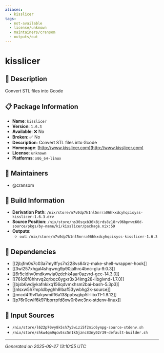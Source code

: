 ```yaml
---
aliases:
  - kisslicer
tags:
  - not-available
  - license/unknown
  - maintainers/cransom
  - outputs/out
---
```


# kisslicer

## 📝 Description

Convert STL files into Gcode

## 📋 Package Information

- **Name**: `kisslicer`
- **Version**: `1.6.3`
- **Available**: ❌ No
- **Broken**: ✅ No
- **Description**: Convert STL files into Gcode
- **Homepage**: [http://www.kisslicer.com](http://www.kisslicer.com)
- **License**: `unknown`
- **Platforms**: `x86_64-linux`
## 👥 Maintainers

- @cransom


## 🔧 Build Information

- **Derivation Path**: `/nix/store/n7v0dp7k1nl5nrra06hkxdcyhqcisyss-kisslicer-1.6.3.drv`
- **Source Position**: `/nix/store/ns30sqxb36k8jrds8z18rv96bpnwc60d-source/pkgs/by-name/ki/kisslicer/package.nix:59`
- **Outputs**:
  - `out`:  `/nix/store/n7v0dp7k1nl5nrra06hkxdcyhqcisyss-kisslicer-1.6.3`

## 🔗 Dependencies

- [[2jbjfm0s7c03a7mylffys7n228vs64rz-make-shell-wrapper-hook]]
- [[3wl257xhgal4shqwng9p90jalhrc4bnc-glu-9.0.3]]
- [[6r5cldhv0mdkwwia0zdchk4aar0azvrd-gcc-14.3.0]]
- [[761d6f8hhrvq2qrbqc6ygxr3x34img28-libglvnd-1.7.0]]
- [[bjsb6wdjykafnkixq156qdvmxhsm2bai-bash-5.3p3]]
- [[nlsxw5h7mplclbyghh9lbaf53ywbhg2k-source]]
- [[nncd4f9vl1alqwmiff6a138ppbsgbp5l-libx11-1.8.12]]
- [[p76r0cwlf6k97ibprrpfd8xw0r8wc3nx-stdenv-linux]]

## 📁 Input Sources

- `/nix/store/l622p70vy8k5sh7y5wizi5f2mic6ynpg-source-stdenv.sh`
- `/nix/store/shkw4qm9qcw5sc5n1k5jznc83ny02r39-default-builder.sh`

---
*Generated on 2025-09-27 13:10:55 UTC*
